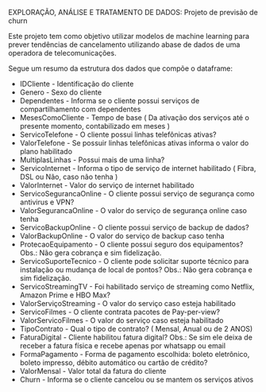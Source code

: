 EXPLORAÇÃO, ANÁLISE E TRATAMENTO DE DADOS: Projeto de previsão de churn

Este projeto tem como objetivo utilizar modelos de machine learning para prever tendências de cancelamento utilizando abase de dados de uma operadora de telecomunicações.

Segue um resumo da estrutura dos dados que compõe o dataframe:
* IDCliente - Identificação do cliente 
* Genero  - Sexo do cliente
* Dependentes - Informa se o cliente possui serviços de compartilhamento com dependentes
* MesesComoCliente - Tempo de base ( Da ativação dos serviços até o presente momento, contabilizado em meses )
* ServicoTelefone - O cliente possui linhas telefônicas ativas?
* ValorTelefone - Se possuir linhas telefônicas ativas informa o valor do plano habilitado
* MultiplasLinhas - Possui mais de uma linha?
* ServicoInternet - Informa o tipo de serviço de internet habilitado ( Fibra, DSL ou Não, caso não tenha )
* ValorInternet - Valor do serviço de internet habilitado
* ServicoSegurancaOnline - O cliente possui serviço de segurança como antivirus e VPN?
* ValorSegurancaOnline  - O valor do serviço de segurança online caso tenha
* ServicoBackupOnline - O cliente possui serviço de backup de dados?
* ValorBackupOnline - O valor do serviço de backup caso tenha
* ProtecaoEquipamento - O cliente possui seguro dos equipamentos? Obs.: Não gera cobrança e sim fidelização.
* ServicoSuporteTecnico - O cliente pode solicitar suporte técnico para instalação ou mudança de local de pontos? Obs.: Não gera cobrança e sim fidelização.  
* ServicoStreamingTV - Foi habilitado serviço de streaming como Netflix, Amazon Prime e HBO Max?
* ValorServiçoStreaming - O valor do serviço caso esteja habilitado
* ServicoFilmes - O cliente contrata pacotes de Pay-per-view?
* ValorServicoFilmes - O valor do serviço caso esteja habilitado
* TipoContrato - Qual o tipo de contrato? ( Mensal, Anual ou de 2 ANOS)
* FaturaDigital - Cliente habilitou fatura digital? Obs.: Se sim ele deixa de receber a fatura física e recebe apenas por whatsapp ou email
* FormaPagamento - Forma de pagamento escolhida: boleto eletrônico, boleto impresso, débito automático ou cartão de crédito?
* ValorMensal - Valor total da fatura do cliente
* Churn - Informa se o cliente cancelou ou se mantem os serviços ativos     

